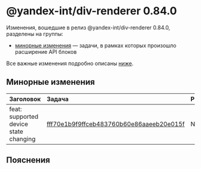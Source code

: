 # @yandex-int/div-renderer 0.84.0

<!-- ЧЕЛОВЕЧЕСКОЕ ВСТУПЛЕНИЕ -->

Изменения, вошедшие в релиз @yandex-int/div-renderer 0.84.0, разделены на группы:

* [минорные изменения](#Минорные-изменения) — задачи, в рамках которых произошло расширение API блоков

Все важные изменения подробно описаны [ниже](#Пояснения).

## Минорные изменения

| Заголовок                             | Задача                                     | PR  |
| :------------------------------------ | :----------------------------------------- | :-- |
| feat: supported device state changing | [fff70e1b9f9ffceb483760b60e86aaeeb20e015f] | N/A |

## Пояснения

[fff70e1b9f9ffceb483760b60e86aaeeb20e015f]: https://a.yandex-team.ru/arc_vcs/commit/fff70e1b9f9ffceb483760b60e86aaeeb20e015f
